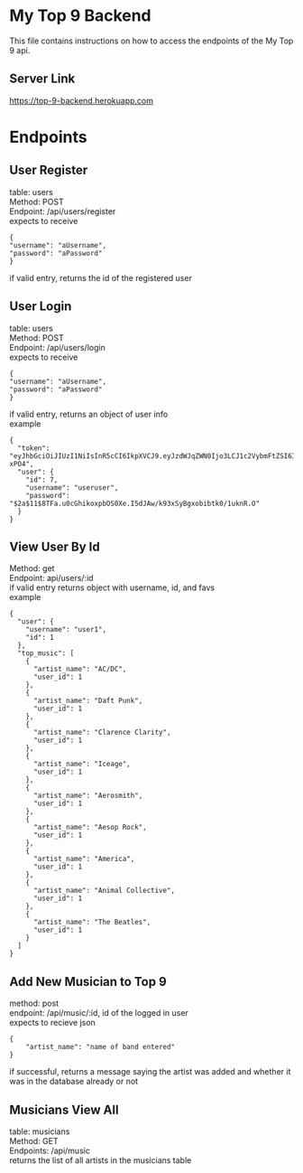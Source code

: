 # My Top 9 Backend

This file contains instructions on how to access the endpoints of the My Top 9 api.

## Server Link
https://top-9-backend.herokuapp.com
# Endpoints

## User Register  

table: users  
Method: POST  
Endpoint: /api/users/register  
expects to receive  
```
{
"username": "aUsername",
"password": "aPassword"
}
```
if valid entry, returns the id of the registered user  
## User Login
table: users  
Method: POST  
Endpoint: /api/users/login  
expects to receive  
```
{
"username": "aUsername",
"password": "aPassword"
}
```
if valid entry, returns an object of user info  
example
```
{
  "token": "eyJhbGciOiJIUzI1NiIsInR5cCI6IkpXVCJ9.eyJzdWJqZWN0Ijo3LCJ1c2VybmFtZSI6InVzZXJ1c2VyIiwiaWF0IjoxNTY0NTk0NzQyLCJleHAiOjE1NjQ2ODExNDJ9.MyS5ggf_HrTZjkZyYJLOQFk6ULke0fct9DOyiL-xPO4",
  "user": {
    "id": 7,
    "username": "useruser",
    "password": "$2a$11$8TFa.u0cGhikoxpbOS0Xe.I5dJAw/k93xSyBgxobibtk0/1uknR.O"
  }
}
```

## View User By Id
Method: get  
Endpoint: api/users/:id  
if valid entry returns object with username, id, and favs    
example  
```
{
  "user": {
    "username": "user1",
    "id": 1
  },
  "top_music": [
    {
      "artist_name": "AC/DC",
      "user_id": 1
    },
    {
      "artist_name": "Daft Punk",
      "user_id": 1
    },
    {
      "artist_name": "Clarence Clarity",
      "user_id": 1
    },
    {
      "artist_name": "Iceage",
      "user_id": 1
    },
    {
      "artist_name": "Aerosmith",
      "user_id": 1
    },
    {
      "artist_name": "Aesop Rock",
      "user_id": 1
    },
    {
      "artist_name": "America",
      "user_id": 1
    },
    {
      "artist_name": "Animal Collective",
      "user_id": 1
    },
    {
      "artist_name": "The Beatles",
      "user_id": 1
    }
  ]
}
```
## Add New Musician to Top 9
method: post  
endpoint: /api/music/:id, id of the logged in user  
expects to recieve json   
```
{
	"artist_name": "name of band entered"
}
```
if successful, returns a message saying the artist was added and whether it was in the database already or not  

## Musicians View All
table: musicians  
Method: GET  
Endpoints: /api/music  
returns the list of all artists in the musicians table  
